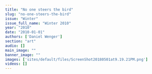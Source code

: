 ```yaml
---
title: "No one steers the bird"
slug: "no-one-steers-the-bird"
issue: "Winter"
issue_full_name: "Winter 2010"
year: "2010"
date: "2010-01-01"
authors: ['Daniel Wenger']
section: "art"
audio: []
main_image: ""
banner_image: ""
images: ['sites/default/files/ScreenShot20180501at9.19.21PM.png']
videos: []
---
```

